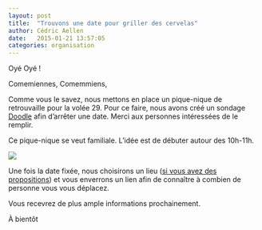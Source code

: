 ```yaml
---
layout: post
title:  "Trouvons une date pour griller des cervelas"
author: Cédric Aellen
date:   2015-01-21 13:57:05
categories: organisation
---
```


Oyé Oyé !

Comemiennes, Comemmiens,

Comme vous le savez, nous mettons en place un pique-nique de retrouvaille pour la volée 29.
Pour ce faire, nous avons créé un sondage [Doodle](http://doodle.com/y8cqafmtcrxgpe5g) afin d’arrêter une date. Merci aux personnes intéressées de le remplir.

Ce pique-nique se veut familiale. L’idée est de débuter autour des 10h-11h.

![](http://media.giphy.com/media/oGSm4YiyrildC/giphy.gif)

Une fois la date fixée, nous choisirons un lieu ([si vous avez des propositions](https://github.com/comem29/picnic15/issues/2)) et vous enverrons un lien afin de connaître à combien de personne vous vous déplacez. 

Vous recevrez de plus ample informations prochainement.

À bientôt

